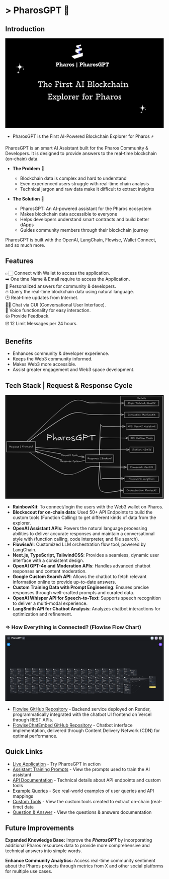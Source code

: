 # > PharosGPT 🤖

## Introduction

![PharosGPT-Social-Post](./public/pharos-banner.jpg)

- PharosGPT is the First AI-Powered Blockchain Explorer for Pharos ⚡

PharosGPT is an smart AI Assistant built for the Pharos Community & Developers. It is designed to provide answers to the real-time blockchain (on-chain) data.

- **The Problem** 🤔
  - Blockchain data is complex and hard to understand
  - Even experienced users struggle with real-time chain analysis
  - Technical jargon and raw data make it difficult to extract insights

- **The Solution** 🚀
  - PharosGPT: An AI-powered assistant for the Pharos ecosystem
  - Makes blockchain data accessible to everyone
  - Helps developers understand smart contracts and build better dApps
  - Guides community members through their blockchain journey

PharosGPT is built with the OpenAI, LangChain, Flowise, Wallet Connect, and so much more.

## Features

👉🏻 Connect with Wallet to access the application. <br>
➡️ One time Name & Email require to access the Application. <br>
🎯 Personalized answers for community & developers. <br>
🔥 Query the real-time blockchain data using natural language. <br>
🕒 Real-time updates from Internet. <br>
👨‍💻 Chat via CUI (Conversational User Interface). <br>
🎤 Voice functionality for easy interaction. <br>
👍 Provide Feedback. <br>
☑️ 12 Limit Messages per 24 hours. <br>

## Benefits

- Enhances community & developer experience. <br>
- Keeps the Web3 community informed. <br>
- Makes Web3 more accessible. <br>
- Assist greater engagement and Web3 space development. <br>

## Tech Stack | Request & Response Cycle

![PharosGPT Tech Stack](./public/pharos-draw.png)

- **RainbowKit**: To connect/login the users with the Web3 wallet on Pharos.
- **Blockscout for on-chain data**: Used 50+ API Endpoints to build the custom tools (Function Calling) to get different kinds of data from the explorer.
- **OpenAI Assistant APIs**: Powers the natural language processing abilities to deliver accurate responses and maintain a conversational style with (function calling, code interpreter, and file search).
- **FlowiseAI**: Customized LLM orchestration flow tool, powered by LangChain.
- **Next.js, TypeScript, TailwindCSS**: Provides a seamless, dynamic user interface with a consistent design.
- **OpenAI GPT-4o and Moderation APIs**: Handles advanced chatbot responses and content moderation.
- **Google Custom Search API**: Allows the chatbot to fetch relevant information online to provide up-to-date answers.
- **Custom Training Data with Prompt Engineering**: Ensures precise responses through well-crafted prompts and curated data.
- **OpenAI Whisper API for Speech-to-Text**: Supports speech recognition to deliver a multi-modal experience.
- **LangSmith API for Chatbot Analysis**: Analyzes chatbot interactions for optimization and refinement.

### **=> How Everything is Connected? (Flowise Flow Chart)**

![FlowiseAI Flow Chart](./public/PharosGPT-flow.png)

- [Flowise GitHub Repository](https://github.com/flowiseai/flowise) - Backend service deployed on Render, programmatically integrated with the chatbot UI frontend on Vercel through REST APIs.
- [FlowiseChatEmbed GitHub Repository](https://github.com/flowiseai/FlowiseChatEmbed) - Chatbot interface implementation, delivered through Content Delivery Network (CDN) for optimal performance.

## Quick Links

- [Live Application](https://pharosgpt.vercel.app/) - Try PharosGPT in action
- [Assistant Training Prompts](./docs/prompt_engineering.md) - View the prompts used to train the AI assistant
- [API Documentation](./docs/api_endpoints_overview.md) - Technical details about API endpoints and custom tools
- [Example Queries](./docs/advance_user_queries.md) - See real-world examples of user queries and API mappings
- [Custom Tools](./docs/custom_tools.md) - View the custom tools created to extract on-chain (real-time) data
- [Question & Answer](./docs/question_answer.md) - View the questions & answers documentation

## Future Improvements

**Expanded Knowledge Base:** Improve the ***PharosGPT*** by incorporating additional Pharos resources data to provide more comprehensive and technical answers into simple words.<br>

**Enhance Community Analytics:** Access real-time community sentiment about the Pharos projects through metrics from X and other social platforms for multiple use cases.<br>
